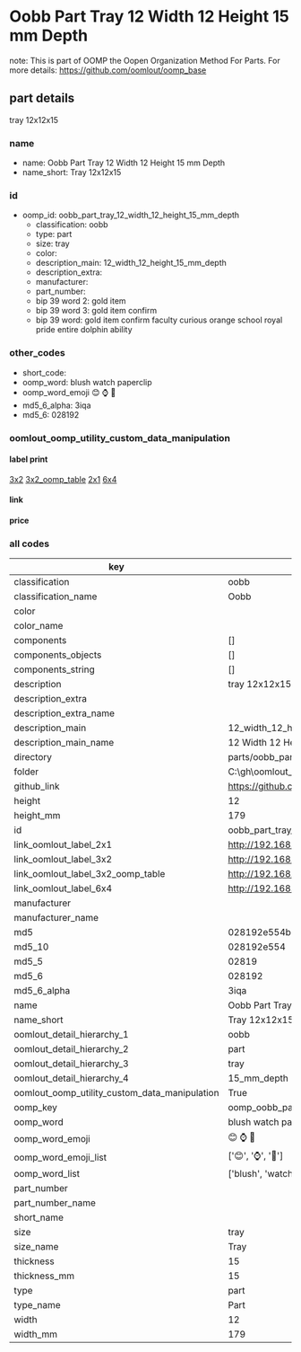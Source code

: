 # Oobb Part Tray 12 Width 12 Height 15 mm Depth  

note: This is part of OOMP the Oopen Organization Method For Parts. For more details: https://github.com/oomlout/oomp_base

##  part details
  



tray 12x12x15



### name
* name: Oobb Part Tray 12 Width 12 Height 15 mm Depth
* name_short: Tray 12x12x15 
### id
* oomp_id: oobb_part_tray_12_width_12_height_15_mm_depth
  * classification: oobb
  * type: part
  * size: tray
  * color: 
  * description_main: 12_width_12_height_15_mm_depth
  * description_extra: 
  * manufacturer: 
  * part_number: 
  * bip 39 word 2: gold item
  * bip 39 word 3: gold item confirm
  * bip 39 word: gold item confirm faculty curious orange school royal pride entire dolphin ability

### other_codes
* short_code: 
* oomp_word: blush watch paperclip
* oomp_word_emoji :blush: :watch: :paperclip:
* md5_6_alpha: 3iqa
* md5_6: 028192






### oomlout_oomp_utility_custom_data_manipulation
#### label print
[3x2](http://192.168.1.245:1112/?label=oomp%203iqa)
[3x2_oomp_table](http://192.168.1.108:1112/?label=oomp%203iqa)
[2x1](http://192.168.1.242:1112/?label=oomp%203iqa)
[6x4](http://192.168.1.55:1112/?label=oomp%203iqa)    

#### link

                              

#### price







### all codes 
| key | value |  
| --- | --- |  
| classification | oobb |  
| classification_name | Oobb |  
| color |  |  
| color_name |  |  
| components | [] |  
| components_objects | [] |  
| components_string | [] |  
| description | tray 12x12x15 |  
| description_extra |  |  
| description_extra_name |  |  
| description_main | 12_width_12_height_15_mm_depth |  
| description_main_name | 12 Width 12 Height 15 mm Depth |  
| directory | parts/oobb_part_tray_12_width_12_height_15_mm_depth |  
| folder | C:\gh\oomlout_oobb_version_4_generated_parts\parts\oobb_part_tray_12_width_12_height_15_mm_depth |  
| github_link | https://github.com/oomlout/oomlout_oomp_part_src/tree/main/parts/oobb_part_tray_12_width_12_height_15_mm_depth |  
| height | 12 |  
| height_mm | 179 |  
| id | oobb_part_tray_12_width_12_height_15_mm_depth |  
| link_oomlout_label_2x1 | http://192.168.1.242:1112/?label=oomp%203iqa |  
| link_oomlout_label_3x2 | http://192.168.1.245:1112/?label=oomp%203iqa |  
| link_oomlout_label_3x2_oomp_table | http://192.168.1.108:1112/?label=oomp%203iqa |  
| link_oomlout_label_6x4 | http://192.168.1.55:1112/?label=oomp%203iqa |  
| manufacturer |  |  
| manufacturer_name |  |  
| md5 | 028192e554bcb81a6f1af51a5dddb322 |  
| md5_10 | 028192e554 |  
| md5_5 | 02819 |  
| md5_6 | 028192 |  
| md5_6_alpha | 3iqa |  
| name | Oobb Part Tray 12 Width 12 Height 15 mm Depth |  
| name_short | Tray 12x12x15  |  
| oomlout_detail_hierarchy_1 | oobb |  
| oomlout_detail_hierarchy_2 | part |  
| oomlout_detail_hierarchy_3 | tray |  
| oomlout_detail_hierarchy_4 | 15_mm_depth |  
| oomlout_oomp_utility_custom_data_manipulation | True |  
| oomp_key | oomp_oobb_part_tray_12_width_12_height_15_mm_depth |  
| oomp_word | blush watch paperclip |  
| oomp_word_emoji | :blush: :watch: :paperclip: |  
| oomp_word_emoji_list | [':blush:', ':watch:', ':paperclip:'] |  
| oomp_word_list | ['blush', 'watch', 'paperclip'] |  
| part_number |  |  
| part_number_name |  |  
| short_name |  |  
| size | tray |  
| size_name | Tray |  
| thickness | 15 |  
| thickness_mm | 15 |  
| type | part |  
| type_name | Part |  
| width | 12 |  
| width_mm | 179 |  

